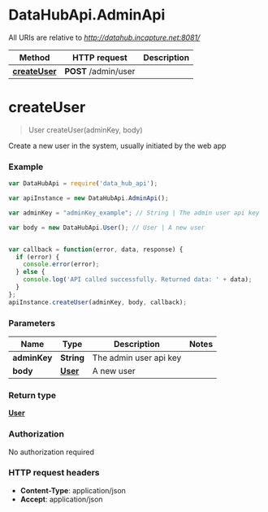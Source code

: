 # DataHubApi.AdminApi

All URIs are relative to *http://datahub.incapture.net:8081/*

Method | HTTP request | Description
------------- | ------------- | -------------
[**createUser**](AdminApi.md#createUser) | **POST** /admin/user | 


<a name="createUser"></a>
# **createUser**
> User createUser(adminKey, body)



Create a new user in the system, usually initiated by the web app

### Example
```javascript
var DataHubApi = require('data_hub_api');

var apiInstance = new DataHubApi.AdminApi();

var adminKey = "adminKey_example"; // String | The admin user api key

var body = new DataHubApi.User(); // User | A new user


var callback = function(error, data, response) {
  if (error) {
    console.error(error);
  } else {
    console.log('API called successfully. Returned data: ' + data);
  }
};
apiInstance.createUser(adminKey, body, callback);
```

### Parameters

Name | Type | Description  | Notes
------------- | ------------- | ------------- | -------------
 **adminKey** | **String**| The admin user api key | 
 **body** | [**User**](User.md)| A new user | 

### Return type

[**User**](User.md)

### Authorization

No authorization required

### HTTP request headers

 - **Content-Type**: application/json
 - **Accept**: application/json

